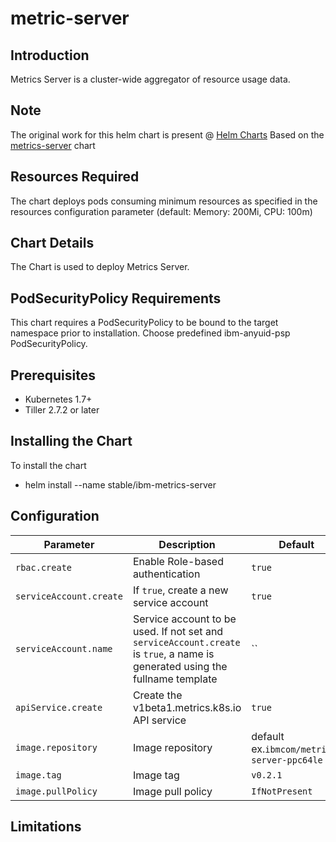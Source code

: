 # metric-server
## Introduction

Metrics Server is a cluster-wide aggregator of resource usage data.

## Note 
The original work for this helm chart is present @ [Helm Charts]( https://github.com/helm/charts) Based on the [metrics-server]( https://github.com/helm/charts/tree/master/stable/metrics-server) chart

## Resources Required
The chart deploys pods consuming minimum resources as specified in the resources configuration parameter (default: Memory: 200Mi, CPU: 100m)

## Chart Details
The Chart is used to deploy Metrics Server.

## PodSecurityPolicy Requirements
This chart requires a PodSecurityPolicy to be bound to the target namespace prior to installation. Choose predefined ibm-anyuid-psp PodSecurityPolicy.

## Prerequisites
- Kubernetes 1.7+
- Tiller 2.7.2 or later 

## Installing the Chart
To install the chart
- helm install --name <release-name> stable/ibm-metrics-server
## Configuration

Parameter | Description | Default
--- | --- | ---
`rbac.create` | Enable Role-based authentication | `true`
`serviceAccount.create` | If `true`, create a new service account | `true`
`serviceAccount.name` | Service account to be used. If not set and `serviceAccount.create` is `true`, a name is generated using the fullname template | ``
`apiService.create` | Create the v1beta1.metrics.k8s.io API service | `true`
`image.repository` | Image repository | default ex.`ibmcom/metrics-server-ppc64le`
`image.tag` | Image tag | `v0.2.1`
`image.pullPolicy` | Image pull policy | `IfNotPresent`

## Limitations

